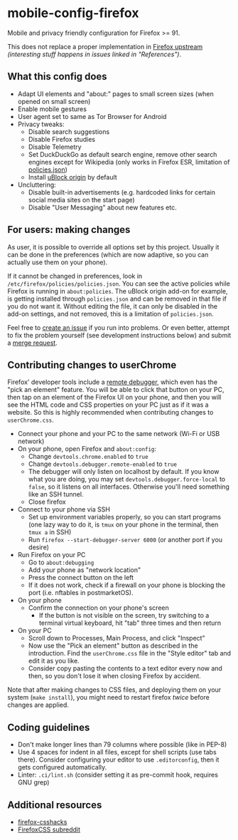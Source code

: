 # mobile-config-firefox

Mobile and privacy friendly configuration for Firefox >= 91.

This does not replace a proper implementation in
[Firefox upstream](https://bugzilla.mozilla.org/show_bug.cgi?id=1579348)
*(interesting stuff happens in issues linked in "References")*.

## What this config does

* Adapt UI elements and "about:" pages to small screen sizes (when opened on
  small screen)
* Enable mobile gestures
* User agent set to same as Tor Browser for Android
* Privacy tweaks:
  * Disable search suggestions
  * Disable Firefox studies
  * Disable Telemetry
  * Set DuckDuckGo as default search engine, remove other search engines except
    for Wikipedia (only works in Firefox ESR, limitation of
    [policies.json](https://github.com/mozilla/policy-templates/blob/cab6a5076c1d8e5a1574637709c19b54bdbd669e/README.md#searchengines--remove))
  * Install [uBlock origin](https://github.com/gorhill/uBlock) by default
* Uncluttering:
  * Disable built-in advertisements (e.g. hardcoded links for certain social
    media sites on the start page)
  * Disable "User Messaging" about new features etc.

## For users: making changes

As user, it is possible to override all options set by this project. Usually it
can be done in the preferences (which are now adaptive, so you can actually use
them on your phone).

If it cannot be changed in preferences, look in
`/etc/firefox/policies/policies.json`. You can see the active policies while
Firefox is running in `about:policies`. The uBlock origin add-on for example,
is getting installed through `policies.json` and can be removed in that file
if you do not want it. Without editing the file, it can only be disabled in the
add-on settings, and not removed, this is a limitation of `policies.json`.

Feel free to
[create an issue](https://gitlab.com/postmarketOS/mobile-config-firefox/-/issues)
if you run into problems. Or even better, attempt to fix the problem yourself
(see development instructions below) and submit a
[merge request](https://gitlab.com/postmarketOS/mobile-config-firefox/-/merge_requests).

## Contributing changes to userChrome
Firefox' developer tools include a
[remote debugger](https://developer.mozilla.org/en-US/docs/Tools/Remote_Debugging),
which even has the "pick an element" feature. You will be able to click that
button on your PC, then tap on an element of the Firefox UI on your phone, and
then you will see the HTML code and CSS properties on your PC just as if it was
a website. So this is highly recommended when contributing changes to
`userChrome.css`.

* Connect your phone and your PC to the same network (Wi-Fi or USB network)
* On your phone, open Firefox and `about:config`:
  * Change `devtools.chrome.enabled` to `true`
  * Change `devtools.debugger.remote-enabled` to `true`
  * The debugger will only listen on localhost by default. If you know what you
    are doing, you may set `devtools.debugger.force-local` to `false`, so it
    listens on all interfaces. Otherwise you'll need something like an SSH
    tunnel.
  * Close firefox
* Connect to your phone via SSH
  * Set up environment variables properly, so you can start programs (one lazy
    way to do it, is `tmux` on your phone in the terminal, then `tmux a` in
    SSH)
  * Run `firefox --start-debugger-server 6000` (or another port if you desire)
* Run Firefox on your PC
  * Go to `about:debugging`
  * Add your phone as "network location"
  * Press the connect button on the left
  * If it does not work, check if a firewall on your phone is blocking the port
    (i.e. nftables in postmarketOS).
* On your phone
  * Confirm the connection on your phone's screen
    * If the button is not visible on the screen, try switching to a terminal
      virtual keyboard, hit "tab" three times and then return
* On your PC
  * Scroll down to Processes, Main Process, and click "Inspect"
  * Now use the "Pick an element" button as described in the introduction. Find
    the `userChrome.css` file in the "Style editor" tab and edit it as you
    like.
  * Consider copy pasting the contents to a text editor every now and then, so
    you don't lose it when closing Firefox by accident.

Note that after making changes to CSS files, and deploying them on your
system (`make install`), you might need to restart firefox _twice_ before
changes are applied.

## Coding guidelines

* Don't make longer lines than 79 columns where possible (like in PEP-8)
* Use 4 spaces for indent in all files, except for shell scripts (use tabs
  there). Consider configuring your editor to use `.editorconfig`, then it gets
  configured automatically.
* Linter: `.ci/lint.sh` (consider setting it as pre-commit hook, requires GNU
  grep)

## Additional resources
* [firefox-csshacks](https://github.com/MrOtherGuy/firefox-csshacks/)
* [FirefoxCSS subreddit](https://www.reddit.com/r/FirefoxCSS/)
